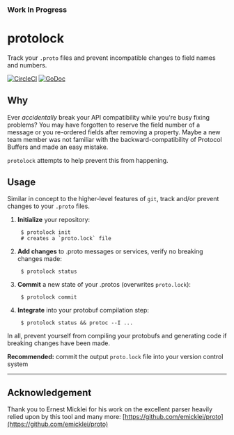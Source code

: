 ### Work In Progress

# protolock

Track your `.proto` files and prevent incompatible changes to field names and numbers.

[![CircleCI](https://circleci.com/gh/nilslice/protolock/tree/master.svg?style=svg)](https://circleci.com/gh/nilslice/protolock/tree/master)
[![GoDoc](https://img.shields.io/badge/godoc-reference-blue.svg?style=flat)](https://godoc.org/github.com/nilslice/protolock)

## Why

Ever _accidentally_ break your API compatibility while you're busy fixing problems? You may have forgotten to reserve the field number of a message or you re-ordered fields after removing a property. Maybe a new team member was not familiar with the backward-compatibility of Protocol Buffers and made an easy mistake.

`protolock` attempts to help prevent this from happening.

## Usage

Similar in concept to the higher-level features of `git`, track and/or prevent changes to your `.proto` files. 

1. **Initialize** your repository: 

        $ protolock init
        # creates a `proto.lock` file

3. **Add changes** to .proto messages or services, verify no breaking changes made: 

        $ protolock status

2. **Commit** a new state of your .protos (overwrites `proto.lock`): 

        $ protolock commit

4. **Integrate** into your protobuf compilation step: 

        $ protolock status && protoc --I ...

In all, prevent yourself from compiling your protobufs and generating code if breaking changes have been made.

**Recommended:** commit the output `proto.lock` file into your version control system

---

## Acknowledgement

Thank you to Ernest Micklei for his work on the excellent parser heavily relied upon by this tool and many more: [https://github.com/emicklei/proto](https://github.com/emicklei/proto)
